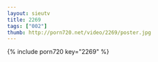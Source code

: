 ```yaml
--- 
layout: sieutv
title: 2269
tags: ["002"]
thumb: http://porn720.net/video/2269/poster.jpg
---
```

{% include porn720 key="2269" %} 
